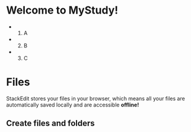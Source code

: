 # Welcome to MyStudy!

- 1.  A
- 2.  B
- 3.  C


# Files

StackEdit stores your files in your browser, which means all your files are automatically saved locally and are accessible **offline!**

## Create files and folders
